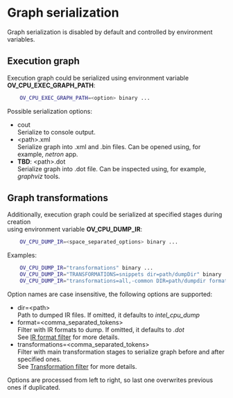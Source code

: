# Graph serialization

Graph serialization is disabled by default and controlled by environment variables.

## Execution graph

Execution graph could be serialized using environment variable **OV_CPU_EXEC_GRAPH_PATH**:
```sh
    OV_CPU_EXEC_GRAPH_PATH=<option> binary ...
```
Possible serialization options:
* cout\
Serialize to console output.
* \<path\>.xml\
Serialize graph into .xml and .bin files. Can be opened using, for example, *netron* app.
* **TBD**: \<path\>.dot\
Serialize graph into .dot file. Can be inspected using, for example, *graphviz* tools.

## Graph transformations

Additionally, execution graph could be serialized at specified stages during creation\
using environment variable **OV_CPU_DUMP_IR**:
```sh
    OV_CPU_DUMP_IR=<space_separated_options> binary ...
```

Examples:
```sh
    OV_CPU_DUMP_IR="transformations" binary ...
    OV_CPU_DUMP_IR="TRANSFORMATIONS=snippets dir=path/dumpDir" binary ...
    OV_CPU_DUMP_IR="transformations=all,-common DIR=path/dumpdir format=svg,xml" binary ...
```

Option names are case insensitive, the following options are supported:
* dir=\<path\>\
Path to dumped IR files. If omitted, it defaults to *intel_cpu_dump*
* format=<comma_separated_tokens>\
Filter with IR formats to dump. If omitted, it defaults to *.dot*\
See [IR format filter](<debug_caps_filters.md#IR format filter>) for more details.
* transformations=<comma_separated_tokens>\
Filter with main transformation stages to serialize graph before and after specified ones.\
See [Transformation filter](<debug_caps_filters.md#Transformation filter>) for more details.

Options are processed from left to right, so last one overwrites previous ones if duplicated.
